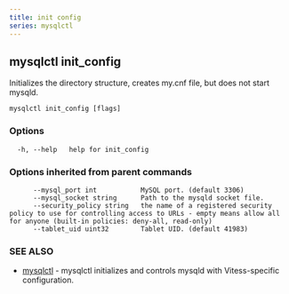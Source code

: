 ```yaml
---
title: init config
series: mysqlctl
---
```

## mysqlctl init_config

Initializes the directory structure, creates my.cnf file, but does not start mysqld.

```
mysqlctl init_config [flags]
```

### Options

```
  -h, --help   help for init_config
```

### Options inherited from parent commands

```
      --mysql_port int           MySQL port. (default 3306)
      --mysql_socket string      Path to the mysqld socket file.
      --security_policy string   the name of a registered security policy to use for controlling access to URLs - empty means allow all for anyone (built-in policies: deny-all, read-only)
      --tablet_uid uint32        Tablet UID. (default 41983)
```

### SEE ALSO

* [mysqlctl](../)	 - mysqlctl initializes and controls mysqld with Vitess-specific configuration.

